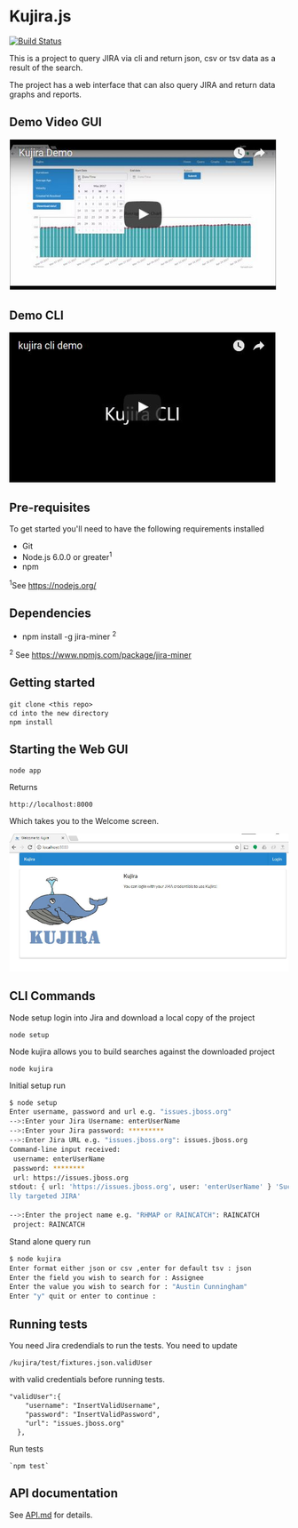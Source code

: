 ---
---

# Kujira.js 
[![Build Status](https://travis-ci.org/austincunningham/kujira.svg?branch=dev)](https://travis-ci.org/austincunningham/kujira)

This is a project to query JIRA via cli and return json, csv or tsv data as a result of the search. 

The project has a web interface that can also query JIRA and return data graphs and reports.

## Demo Video GUI

[![ScreenShot](./images/kujira_demo.JPG)](https://youtu.be/oGjQbwPOAoo)

## Demo CLI

[![ScreenShot](./images/kujira_cli_demo.JPG)](https://youtu.be/JcZo6eYeboQ)

## Pre-requisites 

To get started you'll need to have the following requirements installed

- Git
- Node.js 6.0.0 or greater<sup>1</sup>
- npm

<sup>1</sup>See https://nodejs.org/

## Dependencies 

- npm install -g jira-miner <sup>2</sup>

    
<sup>2</sup> See https://www.npmjs.com/package/jira-miner


## Getting started
    
    git clone <this repo>
    cd into the new directory
	npm install

## Starting the Web GUI

    node app
    
Returns    
    
    http://localhost:8000   
     
Which takes you to the Welcome screen.

[![kujira-welcome-gui.jpg](./images/kujira-welcome-gui.JPG)](https://postimg.org/image/buywusppv/)

## CLI Commands
     
Node setup login into Jira and download a local copy of the project

    node setup
    
Node kujira allows you to build searches against the downloaded project
    
    node kujira
   
Initial setup run 
```bash
$ node setup
Enter username, password and url e.g. "issues.jboss.org"
-->:Enter your Jira Username: enterUserName
-->:Enter your Jira password: *********    
-->:Enter Jira URL e.g. "issues.jboss.org": issues.jboss.org
Command-line input received:
 username: enterUserName
 password: ********
 url: https://issues.jboss.org
stdout: { url: 'https://issues.jboss.org', user: 'enterUserName' } 'Successfu
lly targeted JIRA'
   
-->:Enter the project name e.g. "RHMAP or RAINCATCH": RAINCATCH
 project: RAINCATCH
````

Stand alone query run 
```bash
$ node kujira
Enter format either json or csv ,enter for default tsv : json
Enter the field you wish to search for : Assignee
Enter the value you wish to search for : "Austin Cunningham"
Enter "y" quit or enter to continue :

```

## Running tests
You need Jira credendials to run the tests. You need to update

    /kujira/test/fixtures.json.validUser 
 
with valid credentials before running tests.

````$xslt
"validUser":{
    "username": "InsertValidUsername",
    "password": "InsertValidPassword",
    "url": "issues.jboss.org"
  },
````

Run tests

    `npm test`

## API documentation

See [API.md](API.md) for details.
